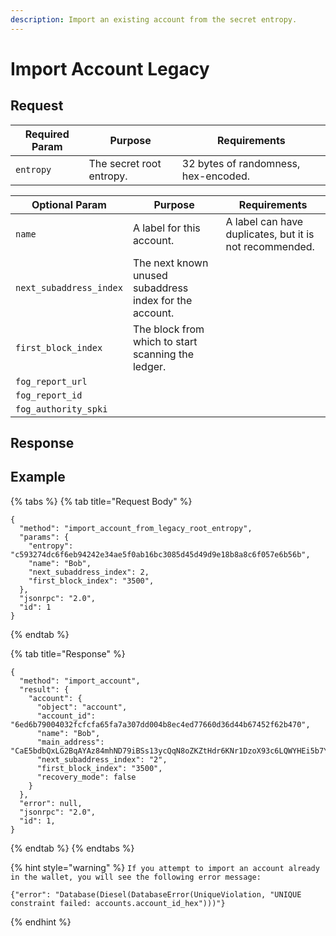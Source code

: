 ```yaml
---
description: Import an existing account from the secret entropy.
---
```


# Import Account Legacy

## Request

| Required Param | Purpose                  | Requirements                         |
|----------------|--------------------------|--------------------------------------|
| `entropy`      | The secret root entropy. | 32 bytes of randomness, hex-encoded. |

| Optional Param          | Purpose                                                 | Requirements                                            |
|-------------------------|---------------------------------------------------------|---------------------------------------------------------|
| `name`                  | A label for this account.                               | A label can have duplicates, but it is not recommended. |
| `next_subaddress_index` | The next known unused subaddress index for the account. |                                                         |
| `first_block_index`     | The block from which to start scanning the ledger.      |                                                         |
| `fog_report_url`        |                                                         |                                                         |
| `fog_report_id`         |                                                         |                                                         |
| `fog_authority_spki`    |                                                         |                                                         |

## Response

## Example

{% tabs %}
{% tab title="Request Body" %}

```
{
  "method": "import_account_from_legacy_root_entropy",
  "params": {
    "entropy": "c593274dc6f6eb94242e34ae5f0ab16bc3085d45d49d9e18b8a8c6f057e6b56b",
    "name": "Bob",
    "next_subaddress_index": 2,
    "first_block_index": "3500",
  },
  "jsonrpc": "2.0",
  "id": 1
}
```

{% endtab %}

{% tab title="Response" %}

```
{
  "method": "import_account",
  "result": {
    "account": {
      "object": "account",
      "account_id": "6ed6b79004032fcfcfa65fa7a307dd004b8ec4ed77660d36d44b67452f62b470",
      "name": "Bob",
      "main_address": "CaE5bdbQxLG2BqAYAz84mhND79iBSs13ycQqN8oZKZtHdr6KNr1DzoX93c6LQWYHEi5b7YLiJXcTRzqhDFB563Kr1uxD6iwERFbw7KLWA6",
      "next_subaddress_index": "2",
      "first_block_index": "3500",
      "recovery_mode": false
    }
  },
  "error": null,
  "jsonrpc": "2.0",
  "id": 1,
}
```

{% endtab %}
{% endtabs %}

{% hint style="warning" %}
`If you attempt to import an account already in the wallet, you will see the following error message:`

```
{"error": "Database(Diesel(DatabaseError(UniqueViolation, "UNIQUE constraint failed: accounts.account_id_hex")))"}
```

{% endhint %}
